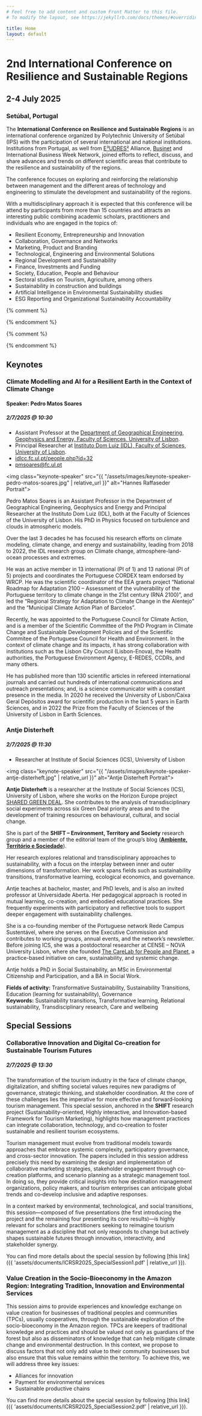```yaml
---
# Feel free to add content and custom Front Matter to this file.
# To modify the layout, see https://jekyllrb.com/docs/themes/#overriding-theme-defaults

title: Home
layout: default
---
```


# 2nd International Conference on Resilience and Sustainable Regions

## 2-4 July 2025
### Setúbal, Portugal

The **International Conference on Resilience and Sustainable Regions** is an international conference organized by Polytechnic University of Setúbal (IPS) with the participation of several international and national institutions. Institutions from Portugal, as well from [E³UDRES²](https://eudres.eu/) Alliance, [Businet](https://www.businet.org.uk/) and International Business Week Network, joined efforts to reflect, discuss, and share advances and trends on different scientific areas that contribute to the resilience and sustainability of the regions.

The conference focuses on exploring and reinforcing the relationship between management and the different areas of technology and engineering to stimulate the development and sustainability of the regions.
 
With a multidisciplinary approach it is expected that this conference will be attend by participants from more than 15 countries and attracts an interesting public combining academic scholars, practitioners and individuals who are engaged in the topics of:
- Resilient Economy, Entrepreneurship and Innovation
- Collaboration, Governance and Networks
- Marketing, Product and Branding
- Technological, Engineering and Environmental Solutions
- Regional Development and Sustainability
- Finance, Investments and Funding
- Society, Education, People and Behaviour
- Sectoral studies on Tourism, Agriculture, among others
- Sustainability in construction and buildings
- Artificial Intelligence in Environmental Sustainability studies
- ESG Reporting and Organizational Sustainability Accountability

{% comment %}
<!-- ## Registration
Registration is now open. You can find all the details at the [Attending]({{ 'attending' | relative_url }}) page. -->
{% endcomment %}

{% comment %}
<!-- ## Submissions

### **Abstract Submission Deadline**: ~~8 September 2023~~ 2 October 2023
Abstracts submitted to the ICRSR 2023 will be reviewed by the scientific committees of the conference. The accepted abstracts will be published in the conference's **Abstracts Book**. 

[More details]({{ 'submissions/#abstracts' | relative_url }}) -->

<!-- ### **Full Paper Submission Deadline**: 4 December 2023
Authors of accepted and registed abstracts are also encouraged to submit a full paper to be reviewed by the scientific committees of the conference. The selected full papers will be published in the [Proceedings](https://www.mdpi.com/journal/proceedings) journal by MDPI.

[More details]({{ 'submissions/#fullpapers' | relative_url }}) -->
{% endcomment %}

<article id="keynotes" markdown="1">

## Keynotes

<section id="keynote-1" markdown="1">

### Climate Modelling and AI for a Resilient Earth in the Context of Climate Change
#### Speaker: Pedro Matos Soares
##### 2/7/2025 @ 10:30
- Assistant Professor at the [Department of Geographical Engineering, Geophysics and Energy, Faculty of Sciences, University of Lisbon](https://ciencias.ulisboa.pt/en/degge).
- Principal Researcher at [Instituto Dom Luiz (IDL), Faculty of Sciences, University of Lisbon](https://idl.ciencias.ulisboa.pt/).
- <i class="fa-solid fa-building-columns"></i> [idlcc.fc.ul.pt/people.php?id=32](https://idlcc.fc.ul.pt/people.php?id=32)
- <i class="fa-solid fa-envelope"></i> [pmsoares@fc.ul.pt](mailto:pmsoares@fc.ul.pt)

<img class="keynote-speaker" src="{{ "/assets/images/keynote-speaker-pedro-matos-soares.jpg" | relative_url }}" alt="Hannes Raffaseder Portrait">

Pedro Matos Soares is an Assistant Professor in the Department of Geographical Engineering, Geophysics and Energy and Principal Researcher at the Instituto Dom Luiz (IDL), both at the Faculty of Sciences of the University of Lisbon. His PhD in Physics focused on turbulence and clouds in atmospheric models.

Over the last 3 decades he has focused his research efforts on climate modeling, climate change, and energy and sustainability, leading from 2018 to 2022, the IDL research group on Climate change, atmosphere-land-ocean processes and extremes.

He was an active member in 13 international (PI of 1) and 13 national (PI of 5) projects and coordinates the Portuguese CORDEX team endorsed by WRCP. He was the scientific coordinator of the EEA grants project “National Roadmap for Adaptation 2100 – Assessment of the vulnerability of the Portuguese territory to climate change in the 21st century (RNA 2100)”, and led the “Regional Strategy for Adaptation to Climate Change in the Alentejo” and the “Municipal Climate Action Plan of Barcelos”.

Recently, he was appointed to the Portuguese Council for Climate Action, and is a member of the Scientific Committee of the PhD Program in Climate Change and Sustainable Development Policies and of the Scientific Commitee of the Portuguese Council for Health and Environment. In the context of climate change and its impacts, it has strong collaboration with institutions such as the Lisbon City Council (Lisbon-Enova), the Health authorities, the Portuguese Environment Agency, E-REDES, CCDRs, and many others.

He has published more than 130 scientific articles in refereed international journals and carried out hundreds of international communications and outreach presentations; and, is a science communicator with a constant presence in the media. In 2020 he received the University of Lisbon/Caixa Geral Depósitos award for scientific production in the last 5 years in Earth Sciences, and in 2022 the Prize from the Faculty of Sciences of the University of Lisbon in Earth Sciences.

</section>

<section id="keynote-2" markdown="1">

### Antje Disterheft
##### 2/7/2025 @ 11:30
- Researcher at Institute of Social Sciences (ICS), University of Lisbon

<img class="keynote-speaker" src="{{ "/assets/images/keynote-speaker-antje-disterheft.jpg" | relative_url }}" alt="Antje Disterheft Portrait">

**Antje Disterheft** is a researcher at the Institute of Social Sciences (ICS), University of Lisbon, where she works on the Horizon Europe project [SHARED GREEN DEAL](https://sharedgreendeal.eu/). She contributes to the analysis of transdisciplinary social experiments across six Green Deal priority areas and to the development of training resources on behavioural, cultural, and social change.

She is part of the **SHIFT – Environment, Territory and Society** research group and a member of the editorial team of the group’s blog ([**Ambiente, Território e Sociedade**](https://ambienteterritoriosociedade-ics.org/)).

Her research explores relational and transdisciplinary approaches to sustainability, with a focus on the interplay between inner and outer dimensions of transformation. Her work spans fields such as sustainability transitions, transformative learning, ecological economics, and governance.

Antje teaches at bachelor, master, and PhD levels, and is also an invited professor at Universidade Aberta. Her pedagogical approach is rooted in mutual learning, co-creation, and embodied educational practices. She frequently experiments with participatory and reflective tools to support deeper engagement with sustainability challenges.

She is a co-founding member of the Portuguese network Rede Campus Sustentável, where she serves on the Executive Commission and contributes to working groups, annual events, and the network’s newsletter. Before joining ICS, she was a postdoctoral researcher at CENSE – NOVA University Lisbon, where she founded [The CareLab for People and Planet](http://www.the-care-lab.org), a practice-based initiative on care, sustainability, and systemic change.

Antje holds a PhD in Social Sustainability, an MSc in Environmental Citizenship and Participation, and a BA in Social Work.

**Fields of activity:** Transformative Sustainability, Sustainability Transitions, Education (learning for sustainability), Governance  
**Keywords:** Sustainability transitions, Transformative learning, Relational sustainability, Transdisciplinary research, Care and wellbeing

</section>

</article>

<article id="specialsessions" markdown="1">

## Special Sessions

<section id="specialsession-1" markdown="1">

### Collaborative Innovation and Digital Co-creation for Sustainable Tourism Futures
##### 2/7/2025 @ 13:30
The transformation of the tourism industry in the face of climate change, digitalization, and shifting societal values requires new paradigms of governance, strategic thinking, and stakeholder coordination. At the core of these challenges lies the imperative for more effective and forward‐looking tourism management. This special session, anchored in the **SHIFT** research project (Sustainability-oriented, Highly interactive, and Innovation-based Framework for Tourism Marketing), highlights how management practices can integrate collaboration, technology, and co‐creation to foster sustainable and resilient tourism ecosystems.

Tourism management must evolve from traditional models towards approaches that embrace systemic complexity, participatory governance, and cross-sector innovation. The papers included in this session address precisely this need by examining the design and implementation of collaborative marketing strategies, stakeholder engagement through co‐creation platforms, and scenario planning as a strategic management tool. In doing so, they provide critical insights into how destination management organizations, policy makers, and tourism enterprises can anticipate global trends and co‐develop inclusive and adaptive responses.

In a context marked by environmental, technological, and social transitions, this session—composed of five presentations (the first introducing the project and the remaining four presenting its core results)—is highly relevant for scholars and practitioners seeking to reimagine tourism management as a discipline that not only responds to change but actively shapes sustainable futures through innovation, interactivity, and stakeholder synergy.

You can find more details about the special session by following [this link]({{ 'assets/documents/ICRSR2025_SpecialSession1.pdf' | relative_url }}).

</section>

<section id="specialsession-2" markdown="1">

### Value Creation in the Socio-Bioeconomy in the Amazon Region: Integrating Tradition, Innovation and Environmental Services
This session aims to provide experiences and knowledge exchange on value creation for businesses of traditional peoples and communities (TPCs), usually cooperatives, through the sustainable exploration of the socio-bioeconomy in the Amazon region. TPCs are keepers of traditional knowledge and practices and should be valued not only as guardians of the forest but also as disseminators of knowledge that can help mitigate climate change and environmental destruction. In this context, we propose to discuss factors that not only add value to their community businesses but also ensure that this value remains within the territory. To achieve this, we will address three key issues:
- Alliances for innovation
- Payment for environmental services  
- Sustainable productive chains

You can find more details about the special session by following [this link]({{ 'assets/documents/ICRSR2025_SpecialSession2.pdf' | relative_url }}).

</section>

</article>